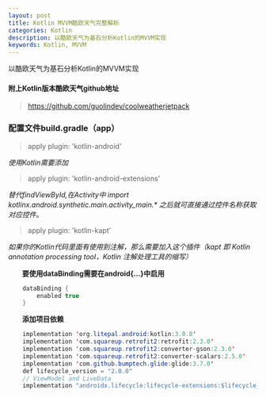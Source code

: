 ```yaml
---
layout: post
title: Kotlin MVVM酷欧天气完整解析
categories: Kotlin
description: 以酷欧天气为基石分析Kotlin的MVVM实现
keywords: Kotlin, MVVM
---
```


以酷欧天气为基石分析Kotlin的MVVM实现

#### 附上Kotlin版本酷欧天气github地址
> https://github.com/guolindev/coolweatherjetpack

### 配置文件build.gradle（app）

> apply plugin: 'kotlin-android'

*使用Kotlin需要添加<br>*

> apply plugin: 'kotlin-android-extensions'

*替代findViewById,在Activity中 import kotlinx.android.synthetic.main.activity_main.\* 之后就可直接通过控件名称获取对应控件。*<br>

> apply plugin: 'kotlin-kapt'

*如果你的Kotlin代码里面有使用到注解，那么需要加入这个插件（kapt 即 Kotlin annotation processing tool，Kotlin 注解处理工具的缩写）*<br>

　　**要使用dataBinding需要在android{...}中启用**<br>
```Java
    dataBinding {
        enabled true
    }
```
　　**添加项目依赖**
```Java
    implementation 'org.litepal.android:kotlin:3.0.0'
    implementation 'com.squareup.retrofit2:retrofit:2.3.0'
    implementation 'com.squareup.retrofit2:converter-gson:2.3.0'
    implementation 'com.squareup.retrofit2:converter-scalars:2.5.0'
    implementation 'com.github.bumptech.glide:glide:3.7.0'
    def lifecycle_version = "2.0.0"
    // ViewModel and LiveData
    implementation "androidx.lifecycle:lifecycle-extensions:$lifecycle_version"
```
